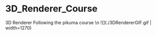 # 3D_Renderer_Course
3D Renderer Following the pikuma course \n
![](./3DRendererGIF.gif | width=1270)

